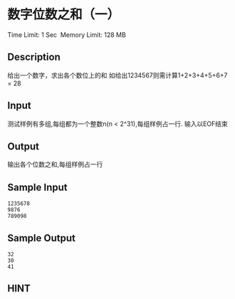 # 数字位数之和（一）
Time Limit: 1 Sec  Memory Limit: 128 MB


## Description
给出一个数字，求出各个数位上的和
如给出1234567则需计算1+2+3+4+5+6+7 = 28



## Input
测试样例有多组,每组都为一个整数n(n < 2^31),每组样例占一行.
输入以EOF结束


## Output
输出各个位数之和,每组样例占一行


## Sample Input
```
1235678
9876
789098
```
## Sample Output
```
32
30
41

```

## HINT
